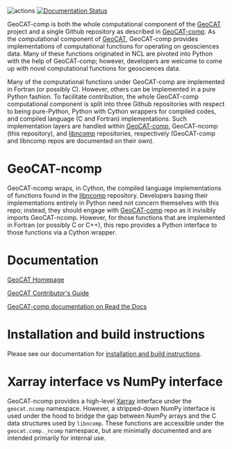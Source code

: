 ![actions](https://github.com/NCAR/geocat-ncomp/workflows/actions/badge.svg)
[![Documentation Status](https://readthedocs.org/projects/geocat-ncomp/badge/?version=latest)](https://geocat-ncomp.readthedocs.io/en/latest/?badge=latest)


GeoCAT-comp is both the whole computational component of the [GeoCAT](https://ncar.github.io/GeoCAT) 
project and a single Github repository as described in [GeoCAT-comp](https://github.com/NCAR/geocat-comp). 
As the computational component of [GeoCAT](https://ncar.github.io/GeoCAT), GeoCAT-comp provides implementations of 
computational functions for operating on geosciences data. Many of these functions originated in NCL are pivoted into 
Python with the help of GeoCAT-comp; however, developers are welcome to come up with novel computational functions 
for geosciences data.

Many of the computational functions under GeoCAT-comp are implemented in Fortran 
(or possibly C). However, others can be implemented in a pure Python fashion. To facilitate 
contribution, the whole GeoCAT-comp computational component is split into three Github repositories with respect to 
being pure-Python, Python with Cython wrappers for compiled codes, and compiled language (C and Fortran) 
implementations. Such implementation layers are handled within [GeoCAT-comp](https://github.com/NCAR/geocat-comp), 
GeoCAT-ncomp (this repository), and [libncomp](https://github.com/NCAR/libncomp) 
repositories, respectively (GeoCAT-comp and libncomp repos are documented on their own).


# GeoCAT-ncomp

GeoCAT-ncomp wraps, in Cython, the compiled language implementations of functions found in the 
[libncomp](https://github.com/NCAR/libncomp) repository. Developers basing their implementations entirely in Python need 
not concern themselves with this repo; instead, they should engage with 
[GeoCAT-comp](https://github.com/NCAR/geocat-comp) repo as it invisibly imports GeoCAT-ncomp. However, for those 
functions that are implemented in Fortran (or possibly C or C++), this repo provides a Python interface to those 
functions via a Cython wrapper.


# Documentation

[GeoCAT Homepage](https://geocat.ucar.edu/)

[GeoCAT Contributor's Guide](https://geocat.ucar.edu/pages/contributing.html)

[GeoCAT-comp documentation on Read the Docs](https://geocat-comp.readthedocs.io)


# Installation and build instructions

Please see our documentation for 
[installation and build instructions](https://github.com/NCAR/geocat-ncomp/blob/master/INSTALLATION.md).


# Xarray interface vs NumPy interface

GeoCAT-ncomp provides a high-level [Xarray](http://xarray.pydata.org/en/stable/) interface under the 
`geocat.ncomp` namespace. However, a stripped-down NumPy interface is used under the hood to bridge 
the gap between NumPy arrays and the C data structures used by `libncomp`. These functions are 
accessible under the `geocat.comp._ncomp` namespace, but are minimally documented and are 
intended primarily for internal use.
